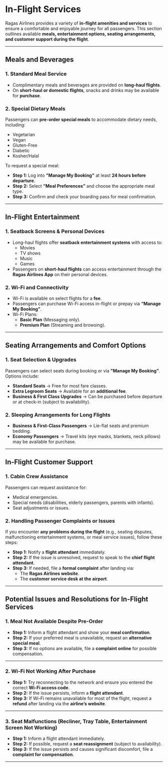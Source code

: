 # **In-Flight Services**  

Ragas Airlines provides a variety of **in-flight amenities and services** to ensure a comfortable and enjoyable journey for all passengers. This section outlines available **meals, entertainment options, seating arrangements, and customer support during the flight**.

---

## **Meals and Beverages**  

### **1. Standard Meal Service**  
- Complimentary meals and beverages are provided on **long-haul flights**.  
- On **short-haul or domestic flights**, snacks and drinks may be available for **purchase**.  

### **2. Special Dietary Meals**  
Passengers can **pre-order special meals** to accommodate dietary needs, including:  
- Vegetarian  
- Vegan  
- Gluten-Free  
- Diabetic  
- Kosher/Halal  

To request a special meal:  
- **Step 1:** Log into **"Manage My Booking"** at least **24 hours before departure**.  
- **Step 2:** Select **“Meal Preferences”** and choose the appropriate meal type.  
- **Step 3:** Confirm and check your boarding pass for meal confirmation.  

---

## **In-Flight Entertainment**  

### **1. Seatback Screens & Personal Devices**  
- Long-haul flights offer **seatback entertainment systems** with access to:  
  - Movies  
  - TV shows  
  - Music  
  - Games  
- Passengers on **short-haul flights** can access entertainment through the **Ragas Airlines App** on their personal devices.  

### **2. Wi-Fi and Connectivity**  
- Wi-Fi is available on select flights for a **fee**.  
- Passengers can purchase Wi-Fi access in-flight or prepay via **“Manage My Booking”**.  
- Wi-Fi Plans:  
  - **Basic Plan** (Messaging only).  
  - **Premium Plan** (Streaming and browsing).  

---

## **Seating Arrangements and Comfort Options**  

### **1. Seat Selection & Upgrades**  
Passengers can select seats during booking or via **"Manage My Booking"**. Options include:  
- **Standard Seats** → Free for most fare classes.  
- **Extra Legroom Seats** → Available for an **additional fee**.  
- **Business & First Class Upgrades** → Can be purchased before departure or at check-in (subject to availability).  

### **2. Sleeping Arrangements for Long Flights**  
- **Business & First-Class Passengers** → Lie-flat seats and premium bedding.  
- **Economy Passengers** → Travel kits (eye masks, blankets, neck pillows) may be available for purchase.  

---

## **In-Flight Customer Support**  

### **1. Cabin Crew Assistance**  
Passengers can request assistance for:  
- Medical emergencies.  
- Special needs (disabilities, elderly passengers, parents with infants).  
- Seat adjustments or issues.  

### **2. Handling Passenger Complaints or Issues**  
If you encounter **any problems during the flight** (e.g., seating disputes, malfunctioning entertainment systems, or meal service issues), follow these steps:  
- **Step 1:** Notify a **flight attendant** immediately.  
- **Step 2:** If the issue is unresolved, request to speak to the **chief flight attendant**.  
- **Step 3:** If needed, file a **formal complaint** after landing via:  
  - The **Ragas Airlines website**.  
  - The **customer service desk at the airport**.  

---

## **Potential Issues and Resolutions for In-Flight Services**  

### **1. Meal Not Available Despite Pre-Order**  
- **Step 1:** Inform a flight attendant and show your **meal confirmation**.  
- **Step 2:** If your preferred meal is unavailable, request an **alternative special meal**.  
- **Step 3:** If no options are available, file a **complaint online** for possible compensation.  

---

### **2. Wi-Fi Not Working After Purchase**  
- **Step 1:** Try reconnecting to the network and ensure you entered the correct **Wi-Fi access code**.  
- **Step 2:** If the issue persists, inform a **flight attendant**.  
- **Step 3:** If Wi-Fi remains unavailable for most of the flight, request a **refund** after landing via the **airline’s website**.  

---

### **3. Seat Malfunctions (Recliner, Tray Table, Entertainment Screen Not Working)**  
- **Step 1:** Inform a flight attendant immediately.  
- **Step 2:** If possible, request a **seat reassignment** (subject to availability).  
- **Step 3:** If the issue persists and causes significant discomfort, file a **complaint for compensation**.  

---
